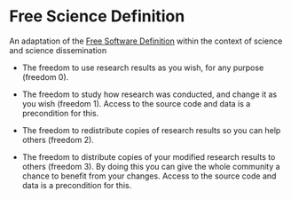 # Free Science Definition

An adaptation of the [Free Software Definition](https://www.gnu.org/philosophy/free-sw.en.html) within the context of science and science dissemination

- The freedom to use research results as you wish, for any purpose (freedom 0).
 
- The freedom to study how research was conducted, and change it as you wish (freedom 1). Access to the source code and data is a precondition for this.

- The freedom to redistribute copies of research results so you can help others (freedom 2).

- The freedom to distribute copies of your modified research results to others (freedom 3). By doing this you can give the whole community a chance to benefit from your changes. Access to the source code and data is a precondition for this.
